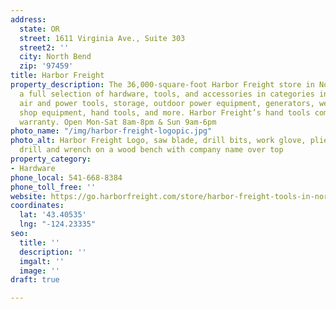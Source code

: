 ```yaml
---
address:
  state: OR
  street: 1611 Virginia Ave., Suite 303
  street2: ''
  city: North Bend
  zip: '97459'
title: Harbor Freight
property_description: The 36,000-square-foot Harbor Freight store in North Bend stocks
  a full selection of hardware, tools, and accessories in categories including automotive,
  air and power tools, storage, outdoor power equipment, generators, welding supplies,
  shop equipment, hand tools, and more. Harbor Freight’s hand tools come with a lifetime
  warranty. Open Mon-Sat 8am-8pm & Sun 9am-6pm
photo_name: "/img/harbor-freight-logopic.jpg"
photo_alt: Harbor Freight Logo, saw blade, drill bits, work glove, pliers electric
  drill and wrench on a wood bench with company name over top
property_category:
- Hardware
phone_local: 541-668-8384
phone_toll_free: ''
website: https://go.harborfreight.com/store/harbor-freight-tools-in-north-bend-or-97459/
coordinates:
  lat: '43.40535'
  lng: "-124.23335"
seo:
  title: ''
  description: ''
  imgalt: ''
  image: ''
draft: true

---
```

